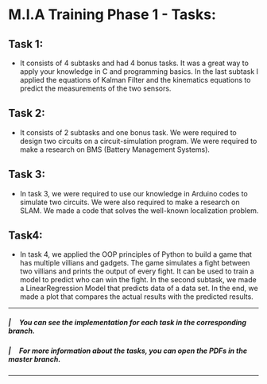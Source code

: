 # M.I.A Training Phase 1 - Tasks:
## <strong>Task 1:</strong>
- It consists of 4 subtasks and had 4 bonus tasks. It was a great way to apply your knowledge in C and programming basics. In the last subtask I applied the equations of Kalman Filter and the kinematics equations to predict the measurements of the two sensors.
## <strong>Task 2:</strong> 
- It consists of 2 subtasks and one bonus task. We were required to design two circuits on a circuit-simulation program. We were required to make a research on BMS (Battery Management Systems).
## <strong>Task 3:</strong>
- In task 3, we were required to use our knowledge in Arduino codes to simulate two circuits. We were also required to make a research on SLAM. We made a code that solves the well-known localization problem.
## <strong>Task4:</strong>
- In task 4, we applied the OOP principles of Python to build a game that has multiple villians and gadgets. The game simulates a fight between two villians and prints the output of every fight. It can be used to train a model to predict who can win the fight. In the second subtask, we made a LinearRegression Model that predicts data of a data set. In the end, we made a plot that compares the actual results with the predicted results.
---
##### |&nbsp;&nbsp;&nbsp;&nbsp;&nbsp;You can see the implementation for each task in the corresponding branch.
##### |&nbsp;&nbsp;&nbsp;&nbsp;&nbsp;For more information about the tasks, you can open the PDFs in the master branch.

-----